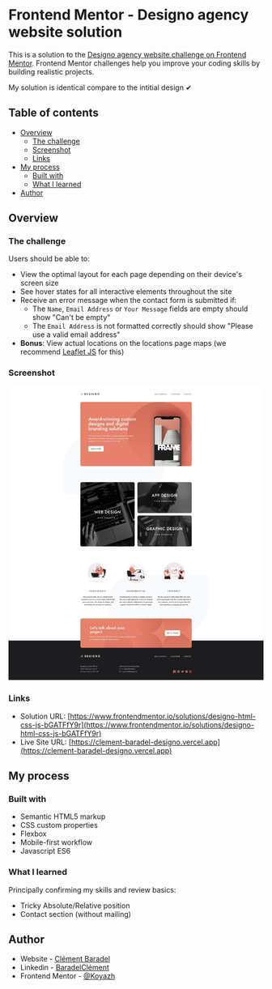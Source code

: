 # Frontend Mentor - Designo agency website solution

This is a solution to the [Designo agency website challenge on Frontend Mentor](https://www.frontendmentor.io/challenges/designo-multipage-website-G48K6rfUT). Frontend Mentor challenges help you improve your coding skills by building realistic projects.

My solution is identical compare to the intitial design ✔

## Table of contents

- [Overview](#overview)
  - [The challenge](#the-challenge)
  - [Screenshot](#screenshot)
  - [Links](#links)
- [My process](#my-process)
  - [Built with](#built-with)
  - [What I learned](#what-i-learned)
- [Author](#author)

## Overview

### The challenge

Users should be able to:

- View the optimal layout for each page depending on their device's screen size
- See hover states for all interactive elements throughout the site
- Receive an error message when the contact form is submitted if:
  - The `Name`, `Email Address` or `Your Message` fields are empty should show "Can't be empty"
  - The `Email Address` is not formatted correctly should show "Please use a valid email address"
- **Bonus**: View actual locations on the locations page maps (we recommend [Leaflet JS](https://leafletjs.com/) for this)

### Screenshot

![](./screenshot.jpg)

### Links

- Solution URL: [https://www.frontendmentor.io/solutions/designo-html-css-js-bGATFfY9r](https://www.frontendmentor.io/solutions/designo-html-css-js-bGATFfY9r)
- Live Site URL: [https://clement-baradel-designo.vercel.app](https://clement-baradel-designo.vercel.app)

## My process

### Built with

- Semantic HTML5 markup
- CSS custom properties
- Flexbox
- Mobile-first workflow
- Javascript ES6

### What I learned

Principally confirming my skills and review basics:

* Tricky Absolute/Relative position
* Contact section (without mailing)

## Author

- Website - [Clément Baradel](http://baradelclement.com/)
- Linkedin - [BaradelClément](https://www.linkedin.com/in/cl%C3%A9ment-baradel-330460209)
- Frontend Mentor - [@Koyazh](https://www.frontendmentor.io/profile/Koyazh)
